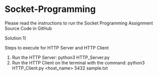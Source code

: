 # Socket-Programming

Please read the instructions to run the Socket Programming Assignment
Source Code in GitHub


Solution 1)

Steps to execute for HTTP Server and HTTP Client

1) Run the HTTP Server: python3 HTTP_Server.py
2) Run the HTTP Client on the terminal with the command: python3 HTTP_Client.py <host_name> 5432 sample.txt
